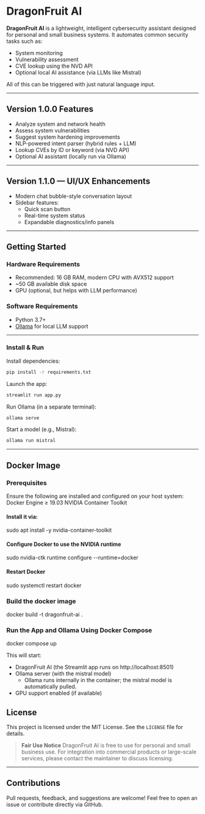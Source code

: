 # DragonFruit AI

**DragonFruit AI** is a lightweight, intelligent cybersecurity assistant designed for personal and small business systems. It automates common security tasks such as:

* System monitoring
* Vulnerability assessment
* CVE lookup using the NVD API
* Optional local AI assistance (via LLMs like Mistral)

All of this can be triggered with just natural language input.

---

## Version 1.0.0 Features

* Analyze system and network health
* Assess system vulnerabilities
* Suggest system hardening improvements
* NLP-powered intent parser (hybrid rules + LLM)
* Lookup CVEs by ID or keyword (via NVD API)
* Optional AI assistant (locally run via Ollama)

---

## Version 1.1.0 — UI/UX Enhancements

* Modern chat bubble-style conversation layout
* Sidebar features:
  - Quick scan button
  - Real-time system status
  - Expandable diagnostics/info panels 

---

## Getting Started

### Hardware Requirements

* Recommended: 16 GB RAM, modern CPU with AVX512 support
* \~50 GB available disk space
* GPU (optional, but helps with LLM performance)

### Software Requirements

* Python 3.7+
* [Ollama](https://ollama.com) for local LLM support

---

### Install & Run

Install dependencies:

```bash
pip install -r requirements.txt
```

Launch the app:

```bash
streamlit run app.py
```

Run Ollama (in a separate terminal):

```bash
ollama serve
```

Start a model (e.g., Mistral):

```bash
ollama run mistral
```

---

## Docker Image

###  Prerequisites
Ensure the following are installed and configured on your host system:
Docker Engine ≥ 19.03
NVIDIA Container Toolkit

#### Install it via:
sudo apt install -y nvidia-container-toolkit
#### Configure Docker to use the NVIDIA runtime
sudo nvidia-ctk runtime configure --runtime=docker
#### Restart Docker
sudo systemctl restart docker

### Build the docker image
docker build -t dragonfruit-ai .

### Run the App and Ollama Using Docker Compose
docker compose up

This will start:
- DragonFruit AI (the Streamlit app runs on http://localhost:8501)
- Ollama server (with the mistral model)
  - Ollama runs internally in the container; the mistral model is automatically pulled. 
- GPU support enabled (if available)

## License

This project is licensed under the MIT License. See the `LICENSE` file for details.

> **Fair Use Notice**
> DragonFruit AI is free to use for personal and small business use.
> For integration into commercial products or large-scale services, please contact the maintainer to discuss licensing.

---

## Contributions

Pull requests, feedback, and suggestions are welcome!
Feel free to open an issue or contribute directly via GitHub.

